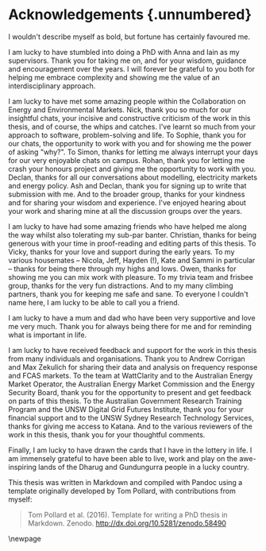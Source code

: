 # Acknowledgements {.unnumbered}

I wouldn't describe myself as bold, but fortune has certainly favoured me.

I am lucky to have stumbled into doing a PhD with Anna and Iain as my supervisors. Thank you for taking me on, and for your wisdom, guidance and encouragement over the years. I will forever be grateful to you both for helping me embrace complexity and showing me the value of an interdisciplinary approach.

I am lucky to have met some amazing people within the Collaboration on Energy and Environmental Markets. Nick, thank you so much for our insightful chats, your incisive and constructive criticism of the work in this thesis, and of course, the whips and catches. I've learnt so much from your approach to software, problem-solving and life. To Sophie, thank you for our chats, the opportunity to work with you and for showing me the power of asking "why?". To Simon, thanks for letting me always interrupt your days for our very enjoyable chats on campus. Rohan, thank you for letting me crash your honours project and giving me the opportunity to work with you. Declan, thanks for all our conversations about modelling, electricity markets and energy policy. Ash and Declan, thank you for signing up to write that submission with me. And to the broader group, thanks for your kindness and for sharing your wisdom and experience. I've enjoyed hearing about your work and sharing mine at all the discussion groups over the years.

I am lucky to have had some amazing friends who have helped me along the way whilst also tolerating my sub-par banter. Christian, thanks for being generous with your time in proof-reading and editing parts of this thesis. To Vicky, thanks for your love and support during the early years. To my various housemates – Nicola, Jeff, Hayden (!), Kate and Sammi in particular – thanks for being there through my highs and lows. Owen, thanks for showing me you can mix work with pleasure. To my trivia team and frisbee group, thanks for the very fun distractions. And to my many climbing partners, thank you for keeping me safe and sane. To everyone I couldn't name here, I am lucky to be able to call you a friend.

I am lucky to have a mum and dad who have been very supportive and love me very much. Thank you for always being there for me and for reminding what is important in life.

I am lucky to have received feedback and support for the work in this thesis from many individuals and organisations. Thank you to Andrew Corrigan and Max Zekulich for sharing their data and analysis on frequency response and FCAS markets. To the team at WattClarity and to the Australian Energy Market Operator, the Australian Energy Market Commission and the Energy Security Board, thank you for the opportunity to present and get feedback on parts of this thesis. To the Australian Government Research Training Program and the UNSW Digital Grid Futures Institute, thank you for your financial support and to the UNSW Sydney Research Technology Services, thanks for giving me access to Katana. And to the various reviewers of the work in this thesis, thank you for your thoughtful comments.

Finally, I am lucky to have drawn the cards that I have in the lottery in life. I am immensely grateful to have been able to live, work and play on the awe-inspiring lands of the Dharug and Gundungurra people in a lucky country.

This thesis was written in Markdown and compiled with Pandoc using a template originally developed by Tom Pollard, with contributions from myself:

> Tom Pollard et al. (2016). Template for writing a PhD thesis in Markdown. Zenodo. http://dx.doi.org/10.5281/zenodo.58490

\newpage




